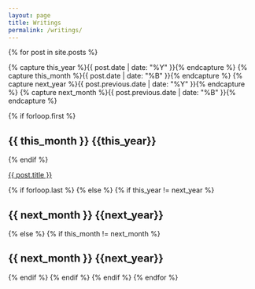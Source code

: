 ```yaml
---
layout: page
title: Writings
permalink: /writings/
---
```


{% for post in site.posts  %}
  
  {% capture this_year %}{{ post.date | date: "%Y" }}{% endcapture %}
  {% capture this_month %}{{ post.date | date: "%B" }}{% endcapture %}
  {% capture next_year %}{{ post.previous.date | date: "%Y" }}{% endcapture %}
  {% capture next_month %}{{ post.previous.date | date: "%B" }}{% endcapture %}

  {% if forloop.first %}
  <h2>{{ this_month }} {{this_year}}</h2>
  {% endif %}

  <a href="{{ post.url }}">{{ post.title }}</a>

  {% if forloop.last %}
    {% else %}
      {% if this_year != next_year %}
  <h2>{{ next_month }} {{next_year}}</h2>
    {% else %}    
      {% if this_month != next_month %}
  <h2>{{ next_month }} {{next_year}}</h2>
      {% endif %}
    {% endif %}
  {% endif %}
{% endfor %}

